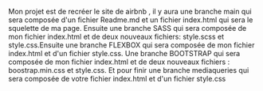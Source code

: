  Mon projet est de recréer le site de airbnb , il y aura une branche main qui sera composée d'un fichier Readme.md et un fichier index.html qui sera le squelette de ma page. Ensuite une branche SASS qui sera composée de mon fichier index.html et de deux nouveaux fichiers: style.scss et style.css.Ensuite une branche FLEXBOX qui sera composée de mon fichier index.html et d'un fichier style.css. Une branche BOOTSTRAP qui sera composée de mon fichier index.html et de deux nouveaux fichiers : boostrap.min.css et style.css. Et pour finir une branche mediaqueries qui sera composée de votre fichier index.html et d'un fichier style.css 
